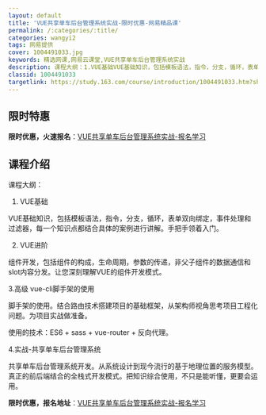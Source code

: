 ```yaml
---
layout: default
title: 'VUE共享单车后台管理系统实战-限时优惠-网易精品课'
permalink: /:categories/:title/
categories: wangyi2
tags: 网易提供
cover: 1004491033.jpg
keywords: 精选网课,网易云课堂,VUE共享单车后台管理系统实战
description: 课程大纲：1.VUE基础VUE基础知识，包括模板语法，指令，分支，循环，表单双向绑定，事件处理和过滤器，每一个知识点都结
classid: 1004491033
targetlink: https://study.163.com/course/introduction/1004491033.htm?share=1&shareId=1025206652&utm_campaign=share&utm_medium=iphoneShare&utm_source=&utm_u=1025206652
---
```


## 限时特惠

**限时优惠，火速报名**：[VUE共享单车后台管理系统实战-报名学习](https://study.163.com/course/introduction/1004491033.htm?share=1&shareId=1025206652&utm_campaign=share&utm_medium=iphoneShare&utm_source=&utm_u=1025206652)

## 课程介绍

课程大纲：



1. VUE基础

VUE基础知识，包括模板语法，指令，分支，循环，表单双向绑定，事件处理和过滤器，每一个知识点都结合具体的案例进行讲解。手把手领着入门。



2. VUE进阶

组件开发，包括组件的构成，生命周期，参数的传递，非父子组件的数据通信和slot内容分发。让您深刻理解VUE的组件开发模式。



3.高级 vue-cli脚手架的使用

脚手架的使用。结合路由技术搭建项目的基础框架，从架构师视角思考项目工程化问题。为项目实战做准备。

使用的技术：ES6 + sass + vue-router + 反向代理。



4.实战-共享单车后台管理系统

共享单车后台管理系统开发。从系统设计到现今流行的基于地理位置的服务模型。真正的前后端结合的全栈式开发模式。把知识综合使用，不只是能听懂，更要会运用。

**限时优惠，报名地址**：[VUE共享单车后台管理系统实战-报名学习](https://study.163.com/course/introduction/1004491033.htm?share=1&shareId=1025206652&utm_campaign=share&utm_medium=iphoneShare&utm_source=&utm_u=1025206652)

